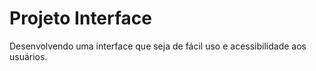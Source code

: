 # Projeto Interface
 Desenvolvendo uma interface que seja de fácil uso e acessibilidade aos usuários.
